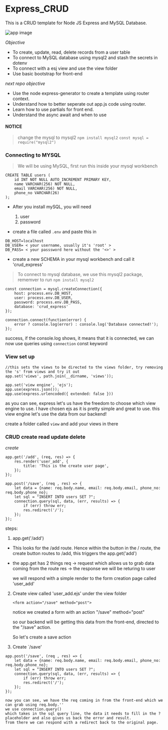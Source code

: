 # Express_CRUD
This is a CRUD template for Node JS Express and MySQL Database. 

<img src="img\banner.png" alt="app image"/>

*Objective*
* To create, update, read, delete records from a user table
* To connect to MySQL database using mysql2 and stash the secrets in dotenv
* To connect with a esj view and use the view folder
* Use basic bootstrap for front-end

*next repo objective*
* Use the node express-generator to create a template using router context.
* Understand how to better seperate out app.js code using router.
* Learn how to use partials for front end.
* Understand the async await and when to use

#### NOTICE
> change the mysql to mysql2
```npm install mysql2```
```const mysql = require("mysql2")```

### Connecting to MYSQL
> We will be using MySQL, first run this inside your mysql workbench

```
CREATE TABLE users (
	id INT NOT NULL AUTO_INCREMENT PRIMARY KEY,
    name VARCHAR(256) NOT NULL,
    email VARCHAR(256) NOT NULL,
    phone_no VARCHAR(26)
);
```

- After you install mySQL, you will need
    1. user
    2. password

- create a file called  `.env` and paste this in
```
DB_HOST=localhost
DB_USER= < your username, usually it's 'root' >
DB_PASS= < your passsword here without the '<>' >
```

- create a new SCHEMA in your mysql workbench and call it 'crud_express'


> To connect to mysql database, we use this mysql2 package, rememver to run `npm install mysql2`

```
const connection = mysql.createConnection({
    host: process.env.DB_HOST,
    user: process.env.DB_USER,
    password: process.env.DB_PASS,
    database: 'crud_express'
});

connection.connect(function(error) {
    error ? console.log(error) : console.log('Database connected!');
});
```

success, if the console.log shows, it means that it is connected, we can now use queries using `connection` const keyword

### View set up

```
//this sets the views to be directed to the views folder, try removing the 's' from views and try it out
app.set('views', path.join(__dirname, 'views'));

app.set('view engine', 'ejs');
app.use(express.json());
app.use(express.urlencoded({ extended: false }))
```

as you can see, express let's us have the freedom to choose which view engine to use. I have chosen ejs as it is pretty simple and great to use.
this view engine let's use the data from our backend!

create a folder called `view` and add your views in there

### CRUD create read update delete

*create*

```
app.get('/add', (req, res) => {
    res.render('user_add', {
        title: 'This is the create user page',
    });
});

app.post('/save', (req , res) => {
    let data = {name: req.body.name, email: req.body.email, phone_no: req.body.phone_no};
    let sql = "INSERT INTO users SET ?";
    connection.query(sql, data, (err, results) => {
        if (err) throw err;
        res.redirect('/');
    });
});
```

steps: 

1. app.get('/add')

- This looks for the /add route. Hence within the button in the / route, the create button routes to /add, this triggers the app.get('add')
- the app.get has 2 things
    req -> request which allows us to grab data coming from the route
    res -> the response we will be returing to user

    we will respond with a simple render to the form creation page called 'user_add'

2. Create view called 'user_add.ejs' under the view folder
    ```
    <form action="/save" method="post">
    ```
    notice we created a form with an action "/save" method="post"

    so our backend will be getting this data from the front-end, directed to the "/save" action. 

    So let's create a save action

3. Create `/save'

```
app.post('/save', (req , res) => {
    let data = {name: req.body.name, email: req.body.email, phone_no: req.body.phone_no};
    let sql = "INSERT INTO users SET ?";
    connection.query(sql, data, (err, results) => {
        if (err) throw err;
        res.redirect('/');
    });
});
```

    now you can see, we have the req coming in from the front-end which we can grab using req.body.''
    we use connection.query() 
    which takes in the sql query line, the data it needs to fill in the ? placeholder and also gives us back the error and result.
    from there we can respond with a redirect back to the original page. 

